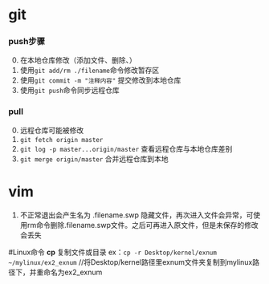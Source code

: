 # git
### push步骤
0. 在本地仓库修改（添加文件、删除、）
1. 使用`git add/rm ./filename`命令修改暂存区
2. 使用`git commit -m "注释内容"` 提交修改到本地仓库
3. 使用`git push`命令同步远程仓库

### pull
0. 远程仓库可能被修改
1. `git fetch origin master`
2. `git log -p master...origin/master` 查看远程仓库与本地仓库差别
3. `git merge origin/master` 合并远程仓库到本地

# vim
1. 不正常退出会产生名为 .filename.swp 隐藏文件，再次进入文件会异常，可使用rm命令删除.filename.swp文件。之后可再进入原文件，但是未保存的修改会丢失

#Linux命令
**cp** 复制文件或目录
ex：`cp -r Desktop/kernel/exnum ~/mylinux/ex2_exnum` //将Desktop/kernel路径里exnum文件夹复制到mylinux路径下，并重命名为ex2_exnum
